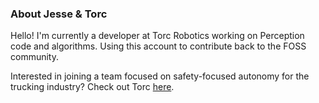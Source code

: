### About Jesse & Torc

Hello! I'm currently a developer at Torc Robotics working on Perception code and algorithms. Using this account to contribute back to the FOSS community. 

Interested in joining a team focused on safety-focused autonomy for the trucking industry? Check out Torc [here](https://torc.ai/).
